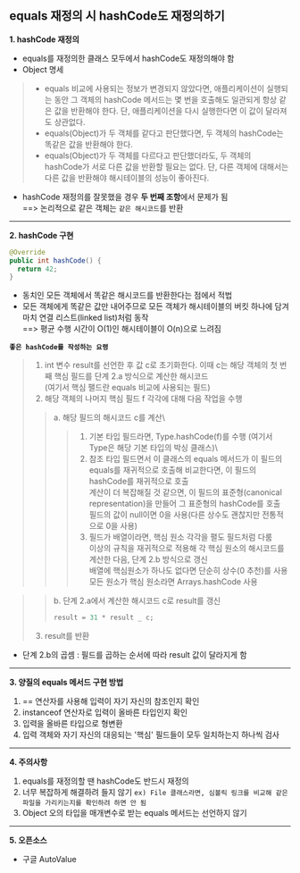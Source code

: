 ## **equals 재정의 시 hashCode도 재정의하기**

**1. hashCode 재정의**
- equals를 재정의한 클래스 모두에서 hashCode도 재정의해야 함
- Object 명세
> - equals 비교에 사용되는 정보가 변경되지 않았다면, 애플리케이션이 실행되는 동안 그 객체의 hashCode 메서드는 몇 번을 호출해도 일관되게 항상 같은 값을 반환해야 한다.
    단, 애플리케이션을 다시 실행한다면 이 값이 달라져도 상관없다.
> - equals(Object)가 두 객체를 같다고 판단했다면, 두 객체의 hashCode는 똑같은 값을 반환해야 한다.
> - equals(Object)가 두 객체를 다르다고 판단했더라도, 두 객체의 hashCode가 서로 다른 값을 반환할 필요는 없다. 단, 다른 객체에 대해서는 다른 값을 반환해야 해시테이블의 성능이 좋아진다.

- hashCode 재정의를 잘못했을 경우 **두 번째 조항**에서 문제가 됨\
==> 논리적으로 같은 객체는 `같은 해시코드`를 반환
---
**2. hashCode 구현**
```java
@Override
public int hashCode() {
  return 42;
}
```
- 동치인 모든 객체에서 똑같은 해시코드를 반환한다는 점에서 적법
- 모든 객체에게 똑같은 값만 내어주므로 모든 객체가 해시테이블의 버킷 하나에 담겨 마치 연결 리스트(linked list)처럼 동작\
==> 평균 수행 시간이 O(1)인 해시테이블이 O(n)으로 느려짐

**`좋은 hashCode를 작성하는 요령`**
> 1. int 변수 result를 선언한 후 값 c로 초기화한다. 이때 c는 해당 객체의 첫 번째 핵심 필드를 단계 2.a 방식으로 계산한 해시코드\
     (여기서 핵심 팰드란 equals 비교에 사용되는 필드)
> 2. 해당 객체의 나머지 핵심 필드 f 각각에 대해 다음 작업을 수행
> > a. 해당 필드의 해시코드 c를 계산\
> > > 1. 기본 타입 필드라면, Type.hashCode(f)를 수행 (여기서 Type은 해당 기본 타입의 박싱 클래스)\
> > > 2. 참조 타입 필드면서 이 클래스의 equals 메서드가 이 필드의 equals를 재귀적으로 호출해 비교한다면, 이 필드의 hashCode를 재귀적으로 호출\
         계산이 더 복잡해질 것 같으면, 이 필드의 표준형(canonical representation)을 만들어 그 표준형의 hashCode를 호출\
         필드의 값이 null이면 0을 사용(다른 상수도 괜찮지만 전통적으로 0을 사용)
> > > 3. 필드가 배열이라면, 핵심 원소 각각을 펼도 필드처럼 다룸\
         이상의 규칙을 재귀적으로 적용해 각 핵심 원소의 해시코드를 계산한 다음, 단계 2.b 방식으로 갱신\
         배열에 핵심원소가 하나도 없다면 단순히 상수(0 추천)를 사용\
         모든 원소가 핵심 원소라면 Arrays.hashCode 사용

> > b. 단계 2.a에서 계산한 해시코드 c로 result를 갱신
> > ```java
> > result = 31 * result _ c;
> > ```
> 3. result를 반환

- 단계 2.b의 곱셈 : 필드를 곱하는 순서에 따라 result 값이 달라지게 함
---
**3. 양질의 equals 메서드 구현 방법**
1. == 연산자를 사용해 입력이 자기 자신의 참조인지 확인
2. instanceof 연산자로 입력이 올바른 타입인지 확인
3. 입력을 올바른 타입으로 형변환
4. 입력 객체와 자기 자신의 대응되는 '핵심' 필드들이 모두 일치하는지 하나씩 검사
---
**4. 주의사항**
1. equals를 재정의할 땐 hashCode도 반드시 재정의
2. 너무 복잡하게 해결하려 들지 않기
`ex) File 클래스라면, 심볼릭 링크를 비교해 같은 파일을 가리키는지를 확인하려 하면 안 됨`
3. Object 오의 타입을 매개변수로 받는 equals 메서드는 선언하지 않기
---
**5. 오픈소스**
- 구글 AutoValue

